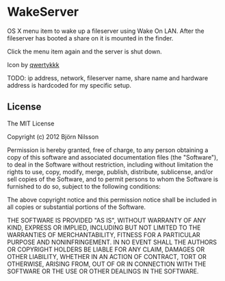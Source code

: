 # WakeServer
OS X menu item to wake up a fileserver using Wake On LAN. After the fileserver has booted a share on it is mounted in the finder.

Click the menu item again and the server is shut down.

Icon by [qwertykkk](http://qwertykkk.deviantart.com)

TODO: ip address, network, fileserver name, share name and hardware address is hardcoded for my specific setup. 

## License
The MIT License

Copyright (c) 2012 Björn Nilsson

Permission is hereby granted, free of charge, to any person obtaining a copy of this software and associated documentation files (the "Software"), to deal in the Software without restriction, including without limitation the rights to use, copy, modify, merge, publish, distribute, sublicense, and/or sell copies of the Software, and to permit persons to whom the Software is furnished to do so, subject to the following conditions:

The above copyright notice and this permission notice shall be included in all copies or substantial portions of the Software.

THE SOFTWARE IS PROVIDED "AS IS", WITHOUT WARRANTY OF ANY KIND, EXPRESS OR IMPLIED, INCLUDING BUT NOT LIMITED TO THE WARRANTIES OF MERCHANTABILITY, FITNESS FOR A PARTICULAR PURPOSE AND NONINFRINGEMENT. IN NO EVENT SHALL THE AUTHORS OR COPYRIGHT HOLDERS BE LIABLE FOR ANY CLAIM, DAMAGES OR OTHER LIABILITY, WHETHER IN AN ACTION OF CONTRACT, TORT OR OTHERWISE, ARISING FROM, OUT OF OR IN CONNECTION WITH THE SOFTWARE OR THE USE OR OTHER DEALINGS IN THE SOFTWARE.
